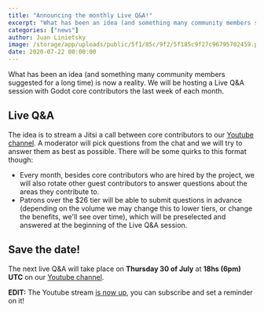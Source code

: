```yaml
---
title: "Announcing the monthly Live Q&A!"
excerpt: "What has been an idea (and something many community members suggested for a long time) is now a reality. We will be hosting a Live Q&A session with Godot core contributors the last week of each month."
categories: ["news"]
author: Juan Linietsky
image: /storage/app/uploads/public/5f1/85c/9f2/5f185c9f27c96795702459.png
date: 2020-07-22 00:00:00
---
```


What has been an idea (and something many community members suggested for a long time) is now a reality. We will be hosting a Live Q&A session with Godot core contributors the last week of each month.

## Live Q&A

The idea is to stream a Jitsi a call between core contributors to our [Youtube channel](https://www.youtube.com/channel/UCKIDvfZD1ZhY4_hhbotf7wA). A moderator will pick questions from the chat and we will try to answer them as best as possible. There will be some quirks to this format though:

* Every month, besides core contributors who are hired by the project, we will also rotate other guest contributors to answer questions about the areas they contribute to.
* Patrons over the $26 tier will be able to submit questions in advance (depending on the volume we may change this to lower tiers, or change the benefits, we'll see over time), which will be preselected and answered at the beginning of the Live Q&A session.


## Save the date!

The next live Q&A will take place on **Thursday 30 of July** at **18hs (6pm) UTC** on our [Youtube channel](https://www.youtube.com/channel/UCKIDvfZD1ZhY4_hhbotf7wA).

**EDIT:** The Youtube stream [is now up](https://www.youtube.com/watch?v=k5DKlhMy5wQ), you can subscribe and set a reminder on it!